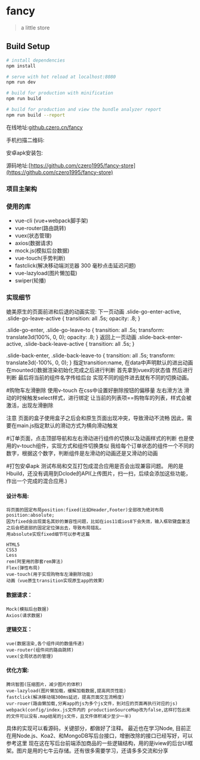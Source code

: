 # fancy

> a little store

## Build Setup

``` bash
# install dependencies
npm install

# serve with hot reload at localhost:8080
npm run dev

# build for production with minification
npm run build

# build for production and view the bundle analyzer report
npm run build --report
```

在线地址:[github.czero.cn/fancy](http://github.czero.cn/fancy)

手机扫描二维码:
 
安卓apk安装包:

源码地址:[https://github.com/czero1995/fancy-store](https://github.com/czero1995/fancy-store)


### 项目主架构

### 使用的库

* vue-cli (vue+webpack脚手架)
* vue-router(路由跳转)
* vuex(状态管理)
* axios(数据请求)
* mock.js(模拟后台数据)
* vue-touch(手势判断)
* fastclick(解决移动端浏览器 300 毫秒点击延迟问题)
* vue-lazyload(图片懒加载)
* swiper(轮播)


### 实现细节
媲美原生的页面前进和后退的动画实现:
下一页动画
.slide-go-enter-active,
.slide-go-leave-active {
    transition: all .5s;
    opacity: .8;
}

.slide-go-enter,
.slide-go-leave-to {
    transition: all .5s;
    transform: translate3d(100%, 0, 0);
    opacity: .8;
}
返回上一页动画
.slide-back-enter-active,
.slide-back-leave-active {
    transition: all .5s;
}

.slide-back-enter,
.slide-back-leave-to {
    transition: all .5s;
    transform: translate3d(-100%, 0, 0);
}
指定transition:name,
在data中声明默认的进出动画
在mounted()数据渲染初始化完成之后进行判断
首先拿到vuex的状态值
然后进行判断
最后将当前的组件名字传给后台
实现不同的组件进去就有不同的切换动画。

#购物车左滑删除
使用v-touch
在css中设置好删除按钮的偏移量
 左右滑方法
 滑动的时候触发select样式，进行绑定
 让当前的列表项==购物车的列表，样式会被激活，出现左滑删除

注意
页面的盒子使用盒子之后会和原生页面出现冲突，导致滑动不流畅
因此，需要在main.js指定默认的滑动方式为横向滑动触发


#订单页面，点击顶部导航和左右滑动进行组件的切换以及动画样式的判断
也是使用的v-touch组件，实现方式和组件切换类似
我给每个订单状态的组件一个不同的数字，根据这个数字，判断组件是左滑动的动画还是又滑动的动画

#打包安卓apk
测试布局和交互打包成混合应用是否会出现兼容问题。
用的是Hbuild，还没有调用到Dclode的API(上传图片，扫一扫，后续会添加这些功能，作出一个完成的混合应用.)
#### 设计布局: 
	将页面的固定布局position:fixed(比如Header,Footer)全部改为绝对布局position:absolute;
	因为fixed会出现莫名其妙的兼容性问题，比如在ios11或ios8下会失效，输入框软键盘激活之后会把底部的固定定位弹出去，导致布局错乱。
	用absolute实现fixed细节可以参考这篇

	HTML5 
	CSS3 
	Less
	rem(阿里用的那套rem算法)
	Flex(弹性布局)
	vue-touch(用于实现购物车左滑删除功能)
	动画（vue原生transition实现原生app的效果）
	
#### 数据请求：

	Mock(模拟后台数据)
	Axios(请求数据)

#### 逻辑交互：

	vue(数据渲染,各个组件间的数值传递)
	vue-router(组件间的路由跳转)
	vuex(全局状态的管理)
#### 优化方案: 

	腾讯智图(压缩图片，减少图片的体积) 
	vue-lazyload(图片懒加载，缓解加载数据,提高网页性能)
	fastclick(解决移动端300ms延迟，提高页面交互流畅度)
	vur-rouer(路由懒加载,分离app的js为多个js文件，到对应的页面再执行对应的js)
	webpack(config/index.js文件内的 productionSourceMap改为false,这样打包出来的文件可以没有.map结尾的js文件，且文件体积减少至少一半)


具体的实现可以看源码，关键部分，都做好了注释。
最近也在学习Node,
目前正在用Node.js、Koa2、和MongoDB写后台接口，增删改除的接口已经写好，可以参考这里
现在这在写后台前端添加商品的一些逻辑结构，用的是iview的后台UI框架。图片是用的七牛云存储。还有很多需要学习，还请多多交流和分享

